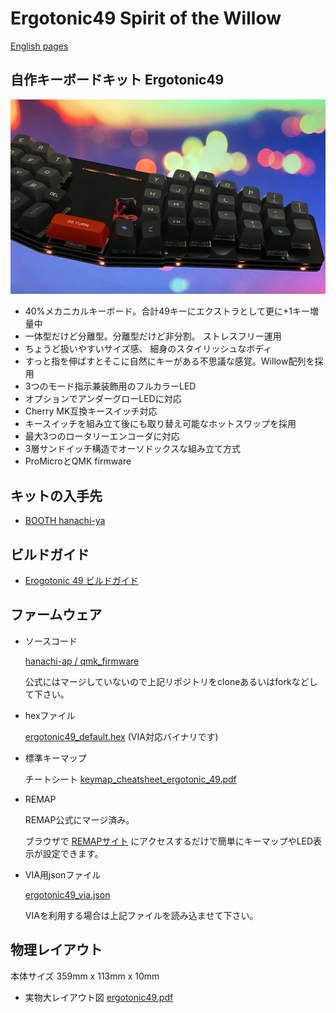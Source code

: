 # Ergotonic49 Spirit of the Willow
 
[English pages](https://translate.google.com/translate?hl=&sl=ja&tl=en&u=https%3A%2F%2Fhanachi-ap.github.io%2Fergotonic49_docs%2F&sandbox=1)

## 自作キーボードキット Ergotonic49 

![](docs/img/img1.jpg)

- 40%メカニカルキーボード。合計49キーにエクストラとして更に+1キー増量中
- 一体型だけど分離型。分離型だけど非分割。 ストレスフリー運用
- ちょうど扱いやすいサイズ感、 細身のスタイリッシュなボディ
- すっと指を伸ばすとそこに自然にキーがある不思議な感覚。Willow配列を採用
- 3つのモード指示兼装飾用のフルカラーLED
- オプションでアンダーグローLEDに対応
- Cherry MK互換キースイッチ対応
- キースイッチを組み立て後にも取り替え可能なホットスワップを採用
- 最大3つのロータリーエンコーダに対応
- 3層サンドイッチ構造でオーソドックスな組み立て方式
- ProMicroとQMK firmware


## キットの入手先

 - [BOOTH hanachi-ya](https://hanachiya.booth.pm/items/3040189)

## ビルドガイド

 -  [Erogotonic 49 ビルドガイド](https://hanachi-ap.github.io/ergotonic49_docs/docs/)

## ファームウェア

 - ソースコード
   
     [hanachi-ap / qmk_firmware](https://github.com/hanachi-ap/qmk_firmware/tree/ergotonic49/keyboards/ergotonic49)

   公式にはマージしていないので上記リポジトリをcloneあるいはforkなどして下さい。

- hexファイル

   [ergotonic49_default.hex](lib/ergotonic49_default.hex)    (VIA対応バイナリです)


- 標準キーマップ
  
   チートシート [keymap_cheatsheet_ergotonic_49.pdf](docs/img/keymap_cheatsheet_ergotonic_49.pdf)


- REMAP
  
  REMAP公式にマージ済み。

  ブラウザで [REMAPサイト](https://remap-keys.app/) にアクセスするだけで簡単にキーマップやLED表示が設定できます。

- VIA用jsonファイル
  
    [ergotonic49_via.json](lib/ergotonic49_via.json)

    VIAを利用する場合は上記ファイルを読み込ませて下さい。

## 物理レイアウト

本体サイズ  359mm x 113mm x 10mm
   
- 実物大レイアウト図 [ergotonic49.pdf](docs/img/ergotonic49.pdf)
